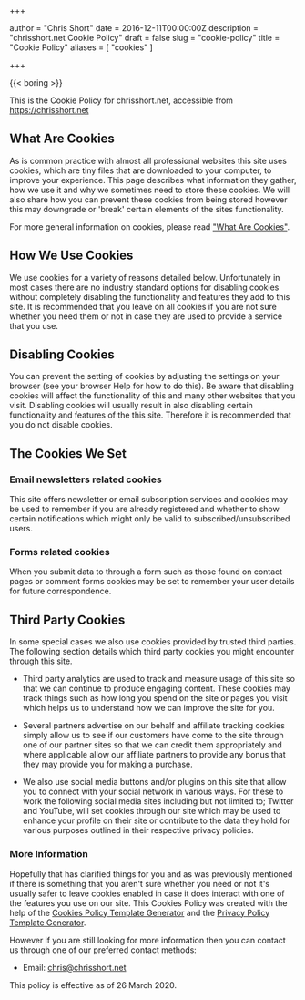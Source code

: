 +++

author = "Chris Short"
date = 2016-12-11T00:00:00Z
description = "chrisshort.net Cookie Policy"
draft = false
slug = "cookie-policy"
title = "Cookie Policy"
aliases = [
    "cookies"
]

+++

{{< boring >}}

This is the Cookie Policy for chrisshort.net, accessible from https://chrisshort.net

## What Are Cookies

As is common practice with almost all professional websites this site uses cookies, which are tiny files that are downloaded to your computer, to improve your experience. This page describes what information they gather, how we use it and why we sometimes need to store these cookies. We will also share how you can prevent these cookies from being stored however this may downgrade or 'break' certain elements of the sites functionality.

For more general information on cookies, please read ["What Are Cookies"](https://www.cookieconsent.com/what-are-cookies/).

## How We Use Cookies

We use cookies for a variety of reasons detailed below. Unfortunately in most cases there are no industry standard options for disabling cookies without completely disabling the functionality and features they add to this site. It is recommended that you leave on all cookies if you are not sure whether you need them or not in case they are used to provide a service that you use.

## Disabling Cookies

You can prevent the setting of cookies by adjusting the settings on your browser (see your browser Help for how to do this). Be aware that disabling cookies will affect the functionality of this and many other websites that you visit. Disabling cookies will usually result in also disabling certain functionality and features of the this site. Therefore it is recommended that you do not disable cookies.

## The Cookies We Set

### Email newsletters related cookies  
  
This site offers newsletter or email subscription services and cookies may be used to remember if you are already registered and whether to show certain notifications which might only be valid to subscribed/unsubscribed users.

### Forms related cookies

When you submit data to through a form such as those found on contact pages or comment forms cookies may be set to remember your user details for future correspondence.

## Third Party Cookies

In some special cases we also use cookies provided by trusted third parties. The following section details which third party cookies you might encounter through this site.

* Third party analytics are used to track and measure usage of this site so that we can continue to produce engaging content. These cookies may track things such as how long you spend on the site or pages you visit which helps us to understand how we can improve the site for you.

* Several partners advertise on our behalf and affiliate tracking cookies simply allow us to see if our customers have come to the site through one of our partner sites so that we can credit them appropriately and where applicable allow our affiliate partners to provide any bonus that they may provide you for making a purchase.

* We also use social media buttons and/or plugins on this site that allow you to connect with your social network in various ways. For these to work the following social media sites including but not limited to; Twitter and YouTube, will set cookies through our site which may be used to enhance your profile on their site or contribute to the data they hold for various purposes outlined in their respective privacy policies.

### More Information

Hopefully that has clarified things for you and as was previously mentioned if there is something that you aren't sure whether you need or not it's usually safer to leave cookies enabled in case it does interact with one of the features you use on our site. This Cookies Policy was created with the help of the [Cookies Policy Template Generator](https://www.cookiepolicygenerator.com/) and the [Privacy Policy Template Generator](https://www.privacypolicytemplate.net/).

However if you are still looking for more information then you can contact us through one of our preferred contact methods:

* Email: chris@chrisshort.net

This policy is effective as of 26 March 2020.
